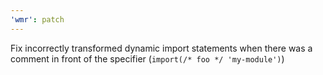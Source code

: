```yaml
---
'wmr': patch
---
```


Fix incorrectly transformed dynamic import statements when there was a comment in front of the specifier (`import(/* foo */ 'my-module')`)
